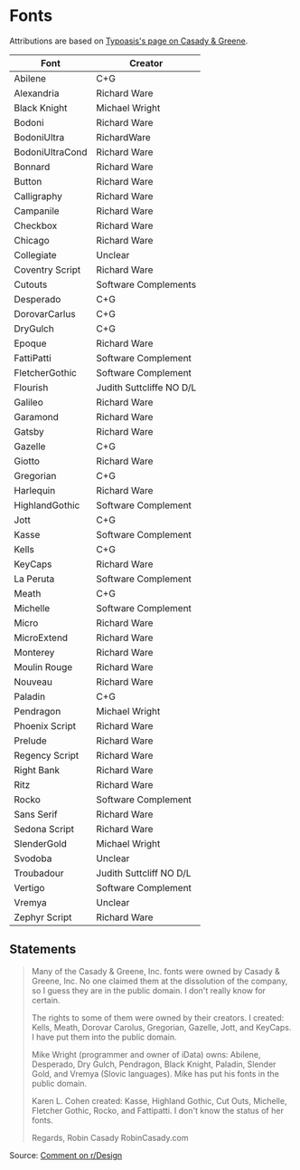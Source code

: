 # Fonts

Attributions are based on
[Typoasis's page on Casady & Greene](https://moorstation.org/typoasis/designers/casady_greene/index.htm).

| Font            | Creator                  |
| --------------- | ------------------------ |
| Abilene         | C+G                      |
| Alexandria      | Richard Ware             |
| Black Knight    | Michael Wright           |
| Bodoni          | Richard Ware             |
| BodoniUltra     | RichardWare              |
| BodoniUltraCond | Richard Ware             |
| Bonnard         | Richard Ware             |
| Button          | Richard Ware             |
| Calligraphy     | Richard Ware             |
| Campanile       | Richard Ware             |
| Checkbox        | Richard Ware             |
| Chicago         | Richard Ware             |
| Collegiate      | Unclear                  |
| Coventry Script | Richard Ware             |
| Cutouts         | Software Complements     |
| Desperado       | C+G                      |
| DorovarCarlus   | C+G                      |
| DryGulch        | C+G                      |
| Epoque          | Richard Ware             |
| FattiPatti      | Software Complement      |
| FletcherGothic  | Software Complement      |
| Flourish        | Judith Suttcliffe NO D/L |
| Galileo         | Richard Ware             |
| Garamond        | Richard Ware             |
| Gatsby          | Richard Ware             |
| Gazelle         | C+G                      |
| Giotto          | Richard Ware             |
| Gregorian       | C+G                      |
| Harlequin       | Richard Ware             |
| HighlandGothic  | Software Complement      |
| Jott            | C+G                      |
| Kasse           | Software Complement      |
| Kells           | C+G                      |
| KeyCaps         | Richard Ware             |
| La Peruta       | Software Complement      |
| Meath           | C+G                      |
| Michelle        | Software Complement      |
| Micro           | Richard Ware             |
| MicroExtend     | Richard Ware             |
| Monterey        | Richard Ware             |
| Moulin Rouge    | Richard Ware             |
| Nouveau         | Richard Ware             |
| Paladin         | C+G                      |
| Pendragon       | Michael Wright           |
| Phoenix Script  | Richard Ware             |
| Prelude         | Richard Ware             |
| Regency Script  | Richard Ware             |
| Right Bank      | Richard Ware             |
| Ritz            | Richard Ware             |
| Rocko           | Software Complement      |
| Sans Serif      | Richard Ware             |
| Sedona Script   | Richard Ware             |
| SlenderGold     | Michael Wright           |
| Svodoba         | Unclear                  |
| Troubadour      | Judith Suttcliff NO D/L  |
| Vertigo         | Software Complement      |
| Vremya          | Unclear                  |
| Zephyr Script   | Richard Ware             |

## Statements

> Many of the Casady & Greene, Inc. fonts were owned by Casady & Greene, Inc. No one claimed them at the dissolution of the company, so I guess they are in the public domain. I don't really know for certain.
>
> The rights to some of them were owned by their creators. I created: Kells, Meath, Dorovar Carolus, Gregorian, Gazelle, Jott, and KeyCaps. I have put them into the public domain.
>
> Mike Wright (programmer and owner of iData) owns: Abilene, Desperado, Dry Gulch, Pendragon, Black Knight, Paladin, Slender Gold, and Vremya (Slovic languages). Mike has put his fonts in the public domain.
>
> Karen L. Cohen created: Kasse, Highland Gothic, Cut Outs, Michelle, Fletcher Gothic, Rocko, and Fattipatti. I don't know the status of her fonts.
>
> Regards, Robin Casady RobinCasady.com

Source: [Comment on r/Design](https://www.reddit.com/r/Design/comments/eyavg/comment/c1c0lb8/?utm_source=share&utm_medium=web3x&utm_name=web3xcss&utm_term=1&utm_content=share_button)
